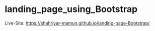 ﻿# landing_page_using_Bootstrap


Live-Site: https://shahriyar-mamun.github.io/landing-page-Bootstrap/

